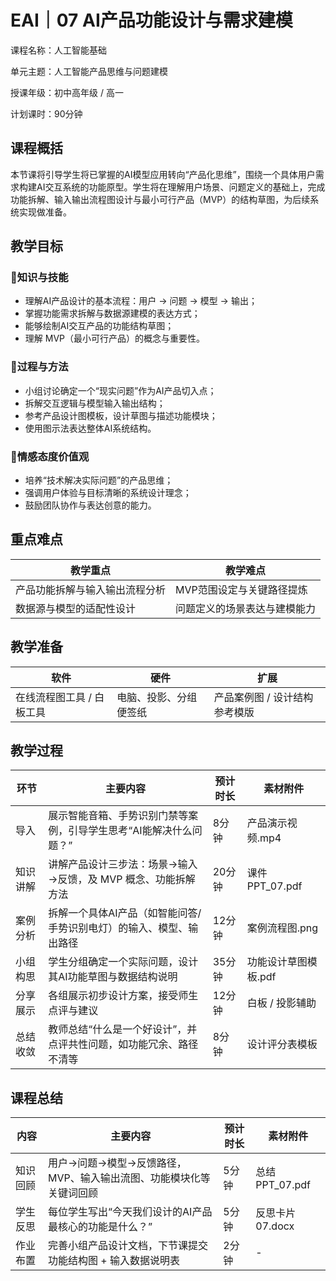 # EAI｜07 AI产品功能设计与需求建模

课程名称：人工智能基础 

单元主题：人工智能产品思维与问题建模 

授课年级：初中高年级 / 高一 

计划课时：90分钟

## 课程概括

本节课将引导学生将已掌握的AI模型应用转向“产品化思维”，围绕一个具体用户需求构建AI交互系统的功能原型。学生将在理解用户场景、问题定义的基础上，完成功能拆解、输入输出流程图设计与最小可行产品（MVP）的结构草图，为后续系统实现做准备。

## 教学目标

### 🎯知识与技能

- 理解AI产品设计的基本流程：用户 → 问题 → 模型 → 输出；
- 掌握功能需求拆解与数据源建模的表达方式；
- 能够绘制AI交互产品的功能结构草图；
- 理解 MVP（最小可行产品）的概念与重要性。

### 🎯过程与方法

- 小组讨论确定一个“现实问题”作为AI产品切入点；
- 拆解交互逻辑与模型输入输出结构；
- 参考产品设计图模板，设计草图与描述功能模块；
- 使用图示法表达整体AI系统结构。

### 🎯情感态度价值观

- 培养“技术解决实际问题”的产品思维；
- 强调用户体验与目标清晰的系统设计理念；
- 鼓励团队协作与表达创意的能力。

## 重点难点

| 教学重点                       | 教学难点                     |
| ------------------------------ | ---------------------------- |
| 产品功能拆解与输入输出流程分析 | MVP范围设定与关键路径提炼    |
| 数据源与模型的适配性设计       | 问题定义的场景表达与建模能力 |

## 教学准备

| 软件                      | 硬件                   | 扩展                          |
| ------------------------- | ---------------------- | ----------------------------- |
| 在线流程图工具 / 白板工具 | 电脑、投影、分组便签纸 | 产品案例图 / 设计结构参考模版 |

## 教学过程

| 环节     | 主要内容                                                     | 预计时长 | 素材附件             |
| -------- | ------------------------------------------------------------ | -------- | -------------------- |
| 导入     | 展示智能音箱、手势识别门禁等案例，引导学生思考“AI能解决什么问题？” | 8分钟    | 产品演示视频.mp4     |
| 知识讲解 | 讲解产品设计三步法：场景→输入→反馈，及 MVP 概念、功能拆解方法 | 20分钟   | 课件PPT_07.pdf       |
| 案例分析 | 拆解一个具体AI产品（如智能问答/手势识别电灯）的输入、模型、输出路径 | 12分钟   | 案例流程图.png       |
| 小组构思 | 学生分组确定一个实际问题，设计其AI功能草图与数据结构说明     | 35分钟   | 功能设计草图模板.pdf |
| 分享展示 | 各组展示初步设计方案，接受师生点评与建议                     | 12分钟   | 白板 / 投影辅助      |
| 总结收敛 | 教师总结“什么是一个好设计”，并点评共性问题，如功能冗余、路径不清等 | 8分钟    | 设计评分表模板       |

## 课程总结

| 内容     | 主要内容                                                     | 预计时长 | 素材附件        |
| -------- | ------------------------------------------------------------ | -------- | --------------- |
| 知识回顾 | 用户→问题→模型→反馈路径，MVP、输入输出流图、功能模块化等关键词回顾 | 5分钟    | 总结PPT_07.pdf  |
| 学生反思 | 每位学生写出“今天我们设计的AI产品最核心的功能是什么？”       | 5分钟    | 反思卡片07.docx |
| 作业布置 | 完善小组产品设计文档，下节课提交功能结构图 + 输入数据说明表  | 2分钟    | -               |